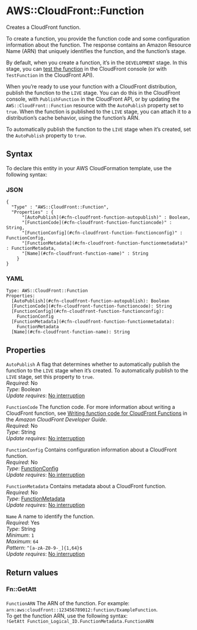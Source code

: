 # AWS::CloudFront::Function<a name="aws-resource-cloudfront-function"></a>

Creates a CloudFront function\.

To create a function, you provide the function code and some configuration information about the function\. The response contains an Amazon Resource Name \(ARN\) that uniquely identifies the function, and the function’s stage\.

By default, when you create a function, it’s in the `DEVELOPMENT` stage\. In this stage, you can [test the function](https://docs.aws.amazon.com/AmazonCloudFront/latest/DeveloperGuide/test-function.html) in the CloudFront console \(or with `TestFunction` in the CloudFront API\)\.

When you’re ready to use your function with a CloudFront distribution, publish the function to the `LIVE` stage\. You can do this in the CloudFront console, with `PublishFunction` in the CloudFront API, or by updating the `AWS::CloudFront::Function` resource with the `AutoPublish` property set to `true`\. When the function is published to the `LIVE` stage, you can attach it to a distribution’s cache behavior, using the function’s ARN\.

To automatically publish the function to the `LIVE` stage when it’s created, set the `AutoPublish` property to `true`\.

## Syntax<a name="aws-resource-cloudfront-function-syntax"></a>

To declare this entity in your AWS CloudFormation template, use the following syntax:

### JSON<a name="aws-resource-cloudfront-function-syntax.json"></a>

```
{
  "Type" : "AWS::CloudFront::Function",
  "Properties" : {
      "[AutoPublish](#cfn-cloudfront-function-autopublish)" : Boolean,
      "[FunctionCode](#cfn-cloudfront-function-functioncode)" : String,
      "[FunctionConfig](#cfn-cloudfront-function-functionconfig)" : FunctionConfig,
      "[FunctionMetadata](#cfn-cloudfront-function-functionmetadata)" : FunctionMetadata,
      "[Name](#cfn-cloudfront-function-name)" : String
    }
}
```

### YAML<a name="aws-resource-cloudfront-function-syntax.yaml"></a>

```
Type: AWS::CloudFront::Function
Properties: 
  [AutoPublish](#cfn-cloudfront-function-autopublish): Boolean
  [FunctionCode](#cfn-cloudfront-function-functioncode): String
  [FunctionConfig](#cfn-cloudfront-function-functionconfig): 
    FunctionConfig
  [FunctionMetadata](#cfn-cloudfront-function-functionmetadata): 
    FunctionMetadata
  [Name](#cfn-cloudfront-function-name): String
```

## Properties<a name="aws-resource-cloudfront-function-properties"></a>

`AutoPublish`  <a name="cfn-cloudfront-function-autopublish"></a>
A flag that determines whether to automatically publish the function to the `LIVE` stage when it’s created\. To automatically publish to the `LIVE` stage, set this property to `true`\.  
*Required*: No  
*Type*: Boolean  
*Update requires*: [No interruption](https://docs.aws.amazon.com/AWSCloudFormation/latest/UserGuide/using-cfn-updating-stacks-update-behaviors.html#update-no-interrupt)

`FunctionCode`  <a name="cfn-cloudfront-function-functioncode"></a>
The function code\. For more information about writing a CloudFront function, see [Writing function code for CloudFront Functions](https://docs.aws.amazon.com/AmazonCloudFront/latest/DeveloperGuide/writing-function-code.html) in the *Amazon CloudFront Developer Guide*\.  
*Required*: No  
*Type*: String  
*Update requires*: [No interruption](https://docs.aws.amazon.com/AWSCloudFormation/latest/UserGuide/using-cfn-updating-stacks-update-behaviors.html#update-no-interrupt)

`FunctionConfig`  <a name="cfn-cloudfront-function-functionconfig"></a>
Contains configuration information about a CloudFront function\.  
*Required*: No  
*Type*: [FunctionConfig](aws-properties-cloudfront-function-functionconfig.md)  
*Update requires*: [No interruption](https://docs.aws.amazon.com/AWSCloudFormation/latest/UserGuide/using-cfn-updating-stacks-update-behaviors.html#update-no-interrupt)

`FunctionMetadata`  <a name="cfn-cloudfront-function-functionmetadata"></a>
Contains metadata about a CloudFront function\.  
*Required*: No  
*Type*: [FunctionMetadata](aws-properties-cloudfront-function-functionmetadata.md)  
*Update requires*: [No interruption](https://docs.aws.amazon.com/AWSCloudFormation/latest/UserGuide/using-cfn-updating-stacks-update-behaviors.html#update-no-interrupt)

`Name`  <a name="cfn-cloudfront-function-name"></a>
A name to identify the function\.  
*Required*: Yes  
*Type*: String  
*Minimum*: `1`  
*Maximum*: `64`  
*Pattern*: `^[a-zA-Z0-9-_]{1,64}$`  
*Update requires*: [No interruption](https://docs.aws.amazon.com/AWSCloudFormation/latest/UserGuide/using-cfn-updating-stacks-update-behaviors.html#update-no-interrupt)

## Return values<a name="aws-resource-cloudfront-function-return-values"></a>

### Fn::GetAtt<a name="aws-resource-cloudfront-function-return-values-fn--getatt"></a>

#### <a name="aws-resource-cloudfront-function-return-values-fn--getatt-fn--getatt"></a>

`FunctionARN`  <a name="FunctionARN-fn::getatt"></a>
The ARN of the function\. For example:  
`arn:aws:cloudfront::123456789012:function/ExampleFunction`\.  
To get the function ARN, use the following syntax:  
`!GetAtt Function_Logical_ID.FunctionMetadata.FunctionARN`